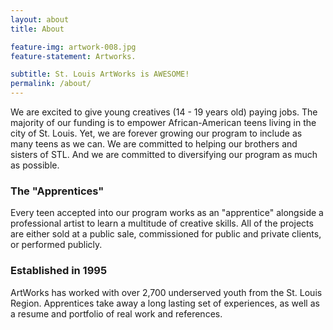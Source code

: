 ```yaml
---
layout: about
title: About

feature-img: artwork-008.jpg
feature-statement: Artworks.

subtitle: St. Louis ArtWorks is AWESOME!
permalink: /about/
---
```


We are excited to give young creatives (14 - 19 years old) paying jobs. The majority of our funding is to empower African-American teens living in the city of St. Louis. Yet, we are forever growing our program to include as many teens as we can. We are committed to helping our brothers and sisters of STL. And we are committed to diversifying our program as much as possible.

### The "Apprentices"
Every teen accepted into our program works as an "apprentice" alongside a professional artist to learn a multitude of creative skills. All of the projects are either sold at a public sale, commissioned for public and private clients, or performed publicly.

### Established in 1995  
ArtWorks has worked with over 2,700 underserved youth from the St. Louis Region. Apprentices take away a long lasting set of experiences, as well as a resume and portfolio of real work and references.
